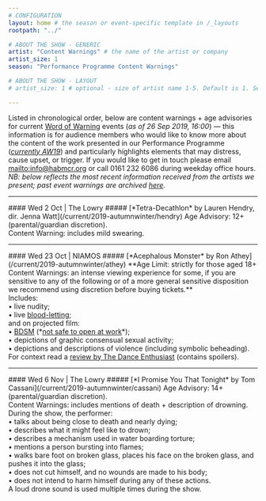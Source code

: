 ```yaml
---
# CONFIGURATION
layout: home # the season or event-specific template in /_layouts
rootpath: "../"

# ABOUT THE SHOW - GENERIC
artist: "Content Warnings" # the name of the artist or company
artist_size: 1
season: "Performance Programme Content Warnings"

# ABOUT THE SHOW - LAYOUT
# artist_size: 1 # optional - size of artist name 1-5. Default is 1. Set longer names to lower values

---
```

Listed in chronological order, below are content warnings + age advisories for current [Word of Warning](/) events (*as of 26 Sep 2019, 16:00*) — this information is for audience members who would like to know more about the content of the work presented in our Performance Programme ([*currently AW19*](/current/2019-autumnwinter)) and particularly highlights elements that may distress, cause upset, or trigger. If you would like to get in touch please email <mailto:info@habmcr.org> or call 0161 232 6086 during weekday office hours.<br>*NB: below reflects the most recent information received from the artists we present; past event warnings are archived [here](/archive/warnings).*         
<hr>          
#### Wed 2 Oct | The Lowry         
##### [*Tetra-Decathlon* by Lauren Hendry, dir. Jenna Watt](/current/2019-autumnwinter/hendry)        
Age Advisory: 12+ (parental/guardian discretion).<br>Content Warning: includes mild swearing.        
<hr>          
#### Wed 23 Oct | NIAMOS
##### [*Acephalous Monster* by Ron Athey](/current/2019-autumnwinter/athey)        
**Age Limit: strictly for those aged 18+<br>Content Warnings: an intense viewing experience for some, if you are sensitive to any of the following or of a more general sensitive disposition we recommend using discretion before buying tickets.**<br>Includes:<br>• live nudity;<br>• live <a href="http://en.wikipedia.org/wiki/Bloodletting" target="_blank">blood-letting</a>;<br>and on projected film:<br>• <a href="http://en.wikipedia.org/wiki/BDSM" target="_blank">BDSM</a> (*<a href="http://en.wikipedia.org/wiki/Not_safe_for_work" target="_blank">not safe to open at work</a>*);<br>• depictions of graphic consensual sexual activity;<br>• depictions and descriptions of violence (including symbolic beheading).<br>For context read a <a href="http://www.dance-enthusiast.com/features/impressionsreviews/view/Ron-Atheys-Acphalous-Monster-Performance-Space-New-York" target="_blank">review by The Dance Enthusiast</a> (contains spoilers).            
<hr>          
#### Wed 6 Nov | The Lowry
##### [*I Promise You That Tonight* by Tom Cassani](/current/2019-autumnwinter/cassani)         
Age Advisory: 14+ (parental/guardian discretion).<br>Content Warnings: includes mentions of death + description of drowning.<br>During the show, the performer:<br>• talks about being close to death and nearly dying;<br>• describes what it might feel like to drown;<br>• describes a mechanism used in water boarding torture;<br>• mentions a person bursting into flames;<br>• walks bare foot on broken glass, places his face on the broken glass, and pushes it into the glass;<br>• does not cut himself, and no wounds are made to his body;<br>• does not intend to harm himself during any of these actions.<br>A loud drone sound is used multiple times during the show.

